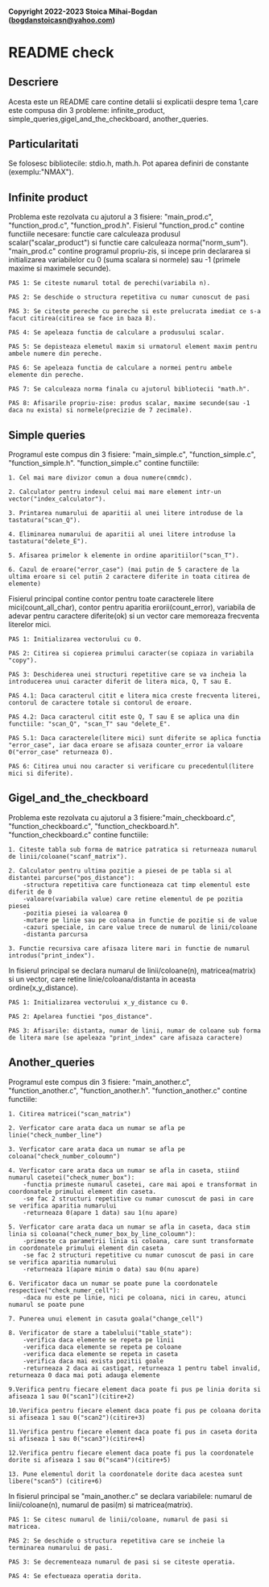 #### Copyright 2022-2023 Stoica Mihai-Bogdan (bogdanstoicasn@yahoo.com)
# README check


## Descriere

Acesta este un README care contine detalii si explicatii despre tema 1,care este compusa din 3 probleme: infinite_product, simple_queries,gigel_and_the_checkboard, another_queries.


## Particularitati
Se folosesc bibliotecile: stdio.h, math.h.
Pot aparea definiri de constante (exemplu:"NMAX"). 


## Infinite product

Problema este rezolvata cu ajutorul a 3 fisiere: "main_prod.c", "function_prod.c", "function_prod.h". Fisierul "function_prod.c" contine functiile necesare: functie care calculeaza produsul scalar("scalar_product") si functie care calculeaza norma("norm_sum"). "main_prod.c" contine programul propriu-zis, si incepe prin declararea si initializarea variabilelor cu 0 (suma scalara si normele) sau -1 (primele maxime si maximele secunde). 

	PAS 1: Se citeste numarul total de perechi(variabila n).

	PAS 2: Se deschide o structura repetitiva cu numar cunoscut de pasi 

	PAS 3: Se citeste pereche cu pereche si este prelucrata imediat ce s-a facut citirea(citirea se face in baza 8).

	PAS 4: Se apeleaza functia de calculare a produsului scalar.

	PAS 5: Se depisteaza elemetul maxim si urmatorul element maxim pentru ambele numere din pereche.

	PAS 6: Se apeleaza functia de calculare a normei pentru ambele elemente din pereche.

	PAS 7: Se calculeaza norma finala cu ajutorul bibliotecii "math.h".

	PAS 8: Afisarile propriu-zise: produs scalar, maxime secunde(sau -1 daca nu exista) si normele(precizie de 7 zecimale).




## Simple queries

Programul este compus din 3 fisiere: "main_simple.c", "function_simple.c", "function_simple.h". "function_simple.c" contine functiile: 
	
	1. Cel mai mare divizor comun a doua numere(cmmdc). 
	
	2. Calculator pentru indexul celui mai mare element intr-un vector("index_calculator").
	
	3. Printarea numarului de aparitii al unei litere introduse de la tastatura("scan_Q").
	
	4. Eliminarea numarului de aparitii al unei litere introduse la tastatura("delete_E").
	
	5. Afisarea primelor k elemente in ordine aparitiilor("scan_T").
	
	6. Cazul de eroare("error_case") (mai putin de 5 caractere de la ultima eroare si cel putin 2 caractere diferite in toata citirea de elemente)

Fisierul principal contine contor pentru toate caracterele litere mici(count_all_char), contor pentru aparitia erorii(count_error), variabila de adevar pentru caractere diferite(ok) si un vector care memoreaza frecventa literelor mici.
	
	PAS 1: Initializarea vectorului cu 0.
	
	PAS 2: Citirea si copierea primului caracter(se copiaza in variabila "copy").
	
	PAS 3: Deschiderea unei structuri repetitive care se va incheia la introducerea unui caracter diferit de litera mica, Q, T sau E.
	
	PAS 4.1: Daca caracterul citit e litera mica creste frecventa literei, contorul de caractere totale si contorul de eroare.
	
	PAS 4.2: Daca caracterul citit este Q, T sau E se aplica una din functiile: "scan_Q", "scan_T" sau "delete_E".
	
	PAS 5.1: Daca caracterele(litere mici) sunt diferite se aplica functia "error_case", iar daca eroare se afisaza counter_error ia valoare 0("error_case" returneaza 0).
	
	PAS 6: Citirea unui nou caracter si verificare cu precedentul(litere mici si diferite).
	
	

	 
## Gigel_and_the_checkboard

Problema este rezolvata cu ajutorul a 3 fisiere:"main_checkboard.c", "function_checkboard.c", "function_checkboard.h". "function_checkboard.c" contine functiile:
	
	1. Citeste tabla sub forma de matrice patratica si returneaza numarul de linii/coloane("scanf_matrix").
	
	2. Calculator pentru ultima pozitie a piesei de pe tabla si al distantei parcurse("pos_distance"): 
		-structura repetitiva care functioneaza cat timp elementul este diferit de 0
		-valoare(variabila value) care retine elementul de pe pozitia piesei
		-pozitia piesei ia valoarea 0
		-mutare pe linie sau pe coloana in functie de pozitie si de value
		-cazuri speciale, in care value trece de numarul de linii/coloane
		-distanta parcursa
	
	3. Functie recursiva care afisaza litere mari in functie de numarul introdus("print_index").
	
In fisierul principal se declara numarul de linii/coloane(n), matricea(matrix) si un vector, care retine linie/coloana/distanta in aceasta ordine(x_y_distance).
	
	PAS 1: Initializarea vectorului x_y_distance cu 0.
	
	PAS 2: Apelarea functiei "pos_distance".
	
	PAS 3: Afisarile: distanta, numar de linii, numar de coloane sub forma de litera mare (se apeleaza "print_index" care afisaza caractere)
	

	
## Another_queries

Programul este compus din 3 fisiere: "main_another.c", "function_another.c", "function_another.h". "function_another.c" contine functiile:
	
	1. Citirea matricei("scan_matrix")
	
	2. Verficator care arata daca un numar se afla pe linie("check_number_line")
	
	3. Verficator care arata daca un numar se afla pe coloana("check_number_coloumn")
	
	4. Verficator care arata daca un numar se afla in caseta, stiind numarul casetei("check_numer_box"):
		-functia primeste numarul casetei, care mai apoi e transformat in coordonatele primului element din caseta.
		-se fac 2 structuri repetitive cu numar cunoscut de pasi in care se verifica aparitia numarului 
		-returneaza 0(apare 1 data) sau 1(nu apare)
	
	5. Verficator care arata daca un numar se afla in caseta, daca stim linia si coloana("check_numer_box_by_line_coloumn"): 
		-primeste ca parametrii linia si coloana, care sunt transformate in coordonatele primului element din caseta
		-se fac 2 structuri repetitive cu numar cunoscut de pasi in care se verifica aparitia numarului 
		-returneaza 1(apare minim o data) sau 0(nu apare)
	
	6. Verificator daca un numar se poate pune la coordonatele respective("check_numer_cell"):
		-daca nu este pe linie, nici pe coloana, nici in careu, atunci numarul se poate pune
	
	7. Punerea unui element in casuta goala("change_cell")
	
	8. Verificator de stare a tabelului("table_state"):
		-verifica daca elemente se repeta pe linii
		-verifica daca elemente se repeta pe coloane
		-verifica daca elemente se repeta in caseta
		-verifica daca mai exista pozitii goale
		-returneaza 2 daca ai castigat, returneaza 1 pentru tabel invalid, returneaza 0 daca mai poti adauga elemente
	
	9.Verifica pentru fiecare element daca poate fi pus pe linia dorita si afiseaza 1 sau 0("scan1")(citire+2)
	
	10.Verifica pentru fiecare element daca poate fi pus pe coloana dorita si afiseaza 1 sau 0("scan2")(citire+3)
	
	11.Verifica pentru fiecare element daca poate fi pus in caseta dorita si afiseaza 1 sau 0("scan3")(citire+4)
	
	12.Verifica pentru fiecare element daca poate fi pus la coordonatele dorite si afiseaza 1 sau 0("scan4")(citire+5) 
	
	13. Pune elementul dorit la coordonatele dorite daca acestea sunt libere("scan5") (citire+6)
	
	
In fisierul principal se "main_another.c" se declara variabilele: numarul de linii/coloane(n), numarul de pasi(m) si matricea(matrix).

	PAS 1: Se citesc numarul de linii/coloane, numarul de pasi si matricea.
	
	PAS 2: Se deschide o structura repetitiva care se incheie la terminarea numarului de pasi.
	
	PAS 3: Se decrementeaza numarul de pasi si se citeste operatia.
	
	PAS 4: Se efectueaza operatia dorita.

